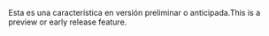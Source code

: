 <span data-ttu-id="377ad-101">Esta es una característica en versión preliminar o anticipada.</span><span class="sxs-lookup"><span data-stu-id="377ad-101">This is a preview or early release feature.</span></span>
